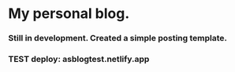 # My personal blog.
### Still in development. Created a simple posting template.
### TEST deploy: asblogtest.netlify.app
